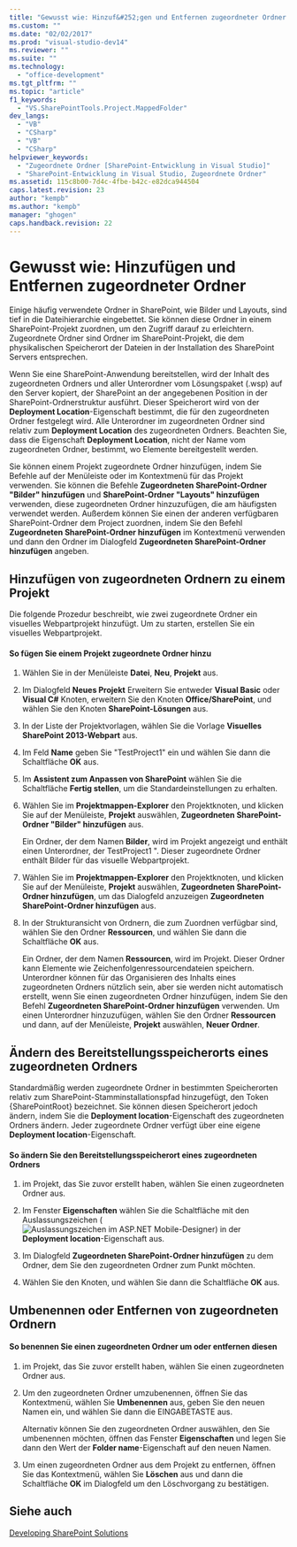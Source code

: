 ```yaml
---
title: "Gewusst wie: Hinzuf&#252;gen und Entfernen zugeordneter Ordner | Microsoft Docs"
ms.custom: ""
ms.date: "02/02/2017"
ms.prod: "visual-studio-dev14"
ms.reviewer: ""
ms.suite: ""
ms.technology: 
  - "office-development"
ms.tgt_pltfrm: ""
ms.topic: "article"
f1_keywords: 
  - "VS.SharePointTools.Project.MappedFolder"
dev_langs: 
  - "VB"
  - "CSharp"
  - "VB"
  - "CSharp"
helpviewer_keywords: 
  - "Zugeordnete Ordner [SharePoint-Entwicklung in Visual Studio]"
  - "SharePoint-Entwicklung in Visual Studio, Zugeordnete Ordner"
ms.assetid: 115c8b00-7d4c-4fbe-b42c-e82dca944504
caps.latest.revision: 23
author: "kempb"
ms.author: "kempb"
manager: "ghogen"
caps.handback.revision: 22
---
```

# Gewusst wie: Hinzuf&#252;gen und Entfernen zugeordneter Ordner
  Einige häufig verwendete Ordner in SharePoint, wie Bilder und Layouts, sind tief in die Dateihierarchie eingebettet.  Sie können diese Ordner in einem SharePoint\-Projekt zuordnen, um den Zugriff darauf zu erleichtern.  Zugeordnete Ordner sind Ordner im SharePoint\-Projekt, die dem physikalischen Speicherort der Dateien in der Installation des SharePoint Servers entsprechen.  
  
 Wenn Sie eine SharePoint\-Anwendung bereitstellen, wird der Inhalt des zugeordneten Ordners und aller Unterordner vom Lösungspaket \(.wsp\) auf den Server kopiert, der SharePoint an der angegebenen Position in der SharePoint\-Ordnerstruktur ausführt.  Dieser Speicherort wird von der **Deployment Location**\-Eigenschaft bestimmt, die für den zugeordneten Ordner festgelegt wird.  Alle Unterordner im zugeordneten Ordner sind relativ zum **Deployment Location** des zugeordneten Ordners.  Beachten Sie, dass die Eigenschaft **Deployment Location**, nicht der Name vom zugeordneten Ordner, bestimmt, wo Elemente bereitgestellt werden.  
  
 Sie können einem Projekt zugeordnete Ordner hinzufügen, indem Sie Befehle auf der Menüleiste oder im Kontextmenü für das Projekt verwenden.  Sie können die Befehle **Zugeordneten SharePoint\-Ordner "Bilder" hinzufügen** und **SharePoint\-Ordner "Layouts" hinzufügen** verwenden, diese zugeordneten Ordner hinzuzufügen, die am häufigsten verwendet werden.  Außerdem können Sie einen der anderen verfügbaren SharePoint\-Ordner dem Project zuordnen, indem Sie den Befehl **Zugeordneten SharePoint\-Ordner hinzufügen** im Kontextmenü verwenden und dann den Ordner im Dialogfeld **Zugeordneten SharePoint\-Ordner hinzufügen** angeben.  
  
## Hinzufügen von zugeordneten Ordnern zu einem Projekt  
 Die folgende Prozedur beschreibt, wie zwei zugeordnete Ordner ein visuelles Webpartprojekt hinzufügt.  Um zu starten, erstellen Sie ein visuelles Webpartprojekt.  
  
#### So fügen Sie einem Projekt zugeordnete Ordner hinzu  
  
1.  Wählen Sie in der Menüleiste **Datei**, **Neu**, **Projekt** aus.  
  
2.  Im Dialogfeld **Neues Projekt** Erweitern Sie entweder **Visual Basic** oder **Visual C\#** Knoten, erweitern Sie den Knoten **Office\/SharePoint**, und wählen Sie den Knoten **SharePoint\-Lösungen** aus.  
  
3.  In der Liste der Projektvorlagen, wählen Sie die Vorlage **Visuelles SharePoint 2013\-Webpart** aus.  
  
4.  Im Feld **Name** geben Sie "TestProject1" ein und wählen Sie dann die Schaltfläche **OK** aus.  
  
5.  Im **Assistent zum Anpassen von SharePoint** wählen Sie die Schaltfläche **Fertig stellen**, um die Standardeinstellungen zu erhalten.  
  
6.  Wählen Sie im **Projektmappen\-Explorer** den Projektknoten, und klicken Sie auf der Menüleiste, **Projekt** auswählen, **Zugeordneten SharePoint\-Ordner "Bilder" hinzufügen** aus.  
  
     Ein Ordner, der dem Namen **Bilder**, wird im Projekt angezeigt und enthält einen Unterordner, der TestProject1 ".  Dieser zugeordnete Ordner enthält Bilder für das visuelle Webpartprojekt.  
  
7.  Wählen Sie im **Projektmappen\-Explorer** den Projektknoten, und klicken Sie auf der Menüleiste, **Projekt** auswählen, **Zugeordneten SharePoint\-Ordner hinzufügen**, um das Dialogfeld anzuzeigen **Zugeordneten SharePoint\-Ordner hinzufügen** aus.  
  
8.  In der Strukturansicht von Ordnern, die zum Zuordnen verfügbar sind, wählen Sie den Ordner **Ressourcen**, und wählen Sie dann die Schaltfläche **OK** aus.  
  
     Ein Ordner, der dem Namen **Ressourcen**, wird im Projekt.  Dieser Ordner kann Elemente wie Zeichenfolgenressourcendateien speichern.  Unterordner können für das Organisieren des Inhalts eines zugeordneten Ordners nützlich sein, aber sie werden nicht automatisch erstellt, wenn Sie einen zugeordneten Ordner hinzufügen, indem Sie den Befehl **Zugeordneten SharePoint\-Ordner hinzufügen** verwenden.  Um einen Unterordner hinzuzufügen, wählen Sie den Ordner **Ressourcen** und dann, auf der Menüleiste, **Projekt** auswählen, **Neuer Ordner**.  
  
## Ändern des Bereitstellungsspeicherorts eines zugeordneten Ordners  
 Standardmäßig werden zugeordnete Ordner in bestimmten Speicherorten relativ zum SharePoint\-Stamminstallationspfad hinzugefügt, den Token {SharePointRoot} bezeichnet.  Sie können diesen Speicherort jedoch ändern, indem Sie die **Deployment location**\-Eigenschaft des zugeordneten Ordners ändern.  Jeder zugeordnete Ordner verfügt über eine eigene **Deployment location**\-Eigenschaft.  
  
#### So ändern Sie den Bereitstellungsspeicherort eines zugeordneten Ordners  
  
1.  im Projekt, das Sie zuvor erstellt haben, wählen Sie einen zugeordneten Ordner aus.  
  
2.  Im Fenster **Eigenschaften** wählen Sie die Schaltfläche mit den Auslassungszeichen \(![Auslassungszeichen im ASP.NET Mobile-Designer](../sharepoint/media/mwellipsis.png "Auslassungszeichen im ASP.NET Mobile-Designer")\) in der **Deployment location**\-Eigenschaft aus.  
  
3.  Im Dialogfeld **Zugeordneten SharePoint\-Ordner hinzufügen** zu dem Ordner, dem Sie den zugeordneten Ordner zum Punkt möchten.  
  
4.  Wählen Sie den Knoten, und wählen Sie dann die Schaltfläche **OK** aus.  
  
## Umbenennen oder Entfernen von zugeordneten Ordnern  
  
#### So benennen Sie einen zugeordneten Ordner um oder entfernen diesen  
  
1.  im Projekt, das Sie zuvor erstellt haben, wählen Sie einen zugeordneten Ordner aus.  
  
2.  Um den zugeordneten Ordner umzubenennen, öffnen Sie das Kontextmenü, wählen Sie **Umbenennen** aus, geben Sie den neuen Namen ein, und wählen Sie dann die EINGABETASTE aus.  
  
     Alternativ können Sie den zugeordneten Ordner auswählen, den Sie umbenennen möchten, öffnen das Fenster **Eigenschaften** und legen Sie dann den Wert der **Folder name**\-Eigenschaft auf den neuen Namen.  
  
3.  Um einen zugeordneten Ordner aus dem Projekt zu entfernen, öffnen Sie das Kontextmenü, wählen Sie **Löschen** aus und dann die Schaltfläche **OK** im Dialogfeld um den Löschvorgang zu bestätigen.  
  
## Siehe auch  
 [Developing SharePoint Solutions](../sharepoint/developing-sharepoint-solutions.md)  
  
  
